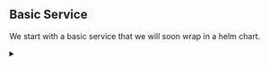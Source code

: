 ## Basic Service


We start with a basic service that we will soon wrap in a helm chart.

<!-- Speaker script:
To start, we'll create a service from a YAML spec. This is a common way to deploy services in Kubernetes. We'll start with a very basic service to wrap in a helm chart. In this case, we'll deploy an Nginx container that will serve static content, but you could just as easily deploy a containerized application.
-->

<details><summary></summary>

### create a namespace

Create a namespace for the service.

<!-- Speaker script:
Namespaces are a way to group resources in Kubernetes. They are a way to organize resources and control access to them. We'll create a namespace for our service to live in. I'll call it "demo".
-->


```bash
kubectl create namespace demo
```{{copy}}

Verify it was created.

```bash
kubectl get namespace
```{{copy}}

<!-- Speaker script:
This is where we'll deploy the service.
-->

<details><summary></summary>

<!-- Speaker script:
Let's take a look at the YAML files that define our service. I've learned last year's conference that including cats in your presentation is well recieved with this crowd, so, of course, I will use the cat command here.
-->

### the plan

We will deploy the service from YAML specification files in the spec directory.

<!-- Speaker script:
We have a spec directory that contains the YAML files that define our service. We have a deployment, a service, and a configmap. We'll look at each of these in turn.
-->

```bash
ls /root/spec
```{{copy}}

<details><summary></summary>


### Inspect the YAML spec

Let's look at the YAML files that defines our "application".


```bash
cat /root/spec/deployment.yaml
```{{copy}}


<!-- Speaker script:
This is a deployment that will run an Nginx container. It will run one replica of the container. It will mount a configmap as a volume. We'll see the configmap in a moment. The configmap will contain the static content that the Nginx container will serve.
-->


<details><summary></summary>



```bash
cat /root/spec/service.yaml
```{{copy}}


<!-- Speaker script:
This is a service that will expose the Nginx pods in the deployment. The service will be exposed on port 80. It will forward traffic to port 8001 on the pods.
-->
<details><summary></summary>

```bash
cat /root/spec/configmap.yaml
```{{copy}}

<!-- Speaker script:
Here we define the static content that the Nginx container will serve.
-->

<details><summary></summary>

### Deploy the YAML spec

<!-- Speaker script:
Now we deploy the service from the spec. We'll use the `kubectl apply` command to deploy it into the namespace we made. This will create the Configmap, Deployment, and Service.  Applying this spec tells kubernetes that these items should exist in the cluster. If they already exist, it will update them to match the spec. If they don't exist, it will create them. Kubernetes will then start working to make sure that the cluster matches the spec.
-->

Deploy the service from the YAML files in the spec directory.

```bash
kubectl apply -f /root/spec/ -n demo
```{{copy}}

<details><summary></summary>

### Check what was deployed

Here we find the service and deployment.

<!-- Speaker script:
A quick check to make sure that the service and deployment were created. We can see that the service is exposed on port 80. The deployment has one replica and is ready to serve traffic. We can also see that the pod is running on the node that we're connected to.
-->

```bash
kubectl get all -n demo
```{{copy}}

<!-- Speaker script:
Note that in kubectl, "get all" doesn't actually get all resources. It gets several resources that are commonly used. The configmap we created is here, but we do need to lookfor it specifically.
-->


<details><summary></summary>

### Check the Configmap

```bash
kubectl get configmap -n demo
```{{copy}}

<details><summary></summary>

## Expose the Service

Now, let's expose the service so that we can access it from the browser:

```bash
kubectl port-forward -n demo --address 0.0.0.0 service/demo-service 80:80 &
```{{copy}}

<!-- Speaker script:
Here we use the `kubectl port-forward` command to expose the service on port 80 of the node that we're connected to. This command will run in the background.
-->


<details><summary></summary>


Explore the service in the browser:

This is a link to port 80 of the node that we're connected to:

{{TRAFFIC_HOST1_80}}

[look at the cat]({{TRAFFIC_HOST1_80}})

<!-- Speaker script:
Here we can see that the service is running and serving our page. We can also see that the service is exposed on port 80 of the node that we're connected to.
-->

<details><summary></summary>

## Cleanup

<!-- Speaker script:
Now that we've seen the service running, let's clean up the resources we created.
-->

Now that we've seen what we are about to deploy, let's clean up and deploy with helm.
<details><summary></summary>

### Delete

Delete the service:

```bash
kubectl delete namespace demo
```{{copy}}

<!-- Speaker script:
We'll delete the namespace that we created. This will delete all of the resources that we created in that namespace.
-->
<details><summary></summary>

### Verify

Check to see it's gone:

```bash
kubectl get namespace
```{{copy}}

<!-- Speaker script:
We can see that the namespace was deleted.
-->